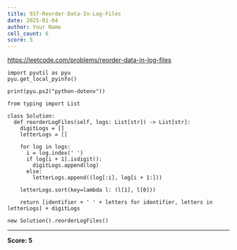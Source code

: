 ```yaml
---
title: 937-Reorder-Data-In-Log-Files
date: 2025-01-04
author: Your Name
cell_count: 6
score: 5
---
```


https://leetcode.com/problems/reorder-data-in-log-files


```
import pyutil as pyu
pyu.get_local_pyinfo()
```


```
print(pyu.ps2("python-dotenv"))
```


```
from typing import List
```


```
class Solution:
  def reorderLogFiles(self, logs: List[str]) -> List[str]:
    digitLogs = []
    letterLogs = []

    for log in logs:
      i = log.index(' ')
      if log[i + 1].isdigit():
        digitLogs.append(log)
      else:
        letterLogs.append((log[:i], log[i + 1:]))

    letterLogs.sort(key=lambda l: (l[1], l[0]))

    return [identifier + ' ' + letters for identifier, letters in letterLogs] + digitLogs
```


```
new Solution().reorderLogFiles()
```


---
**Score: 5**
